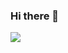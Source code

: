 ### Hi there 👋

<!--
**Giacomo-Forlani/Giacomo-Forlani** is a ✨ _special_ ✨ repository because its `README.md` (this file) appears on your GitHub profile.

Here are some ideas to get you started:

- 🔭 I’m currently working on ...
- 🌱 I’m currently learning ...
- 👯 I’m looking to collaborate on ...
- 🤔 I’m looking for help with ...
- 💬 Ask me about ...
- 📫 How to reach me: ...
- 😄 Pronouns: ...
- ⚡ Fun fact: ...
-->
<a href="https://github.com/Giacomo-Forlani/github-readme-stats"><img align="center" src="https://github-readme-stats.vercel.app/api/top-langs/?username=Giacomo-Forlani&layout=compact&theme=buefy&hide_border=true" /></a>
